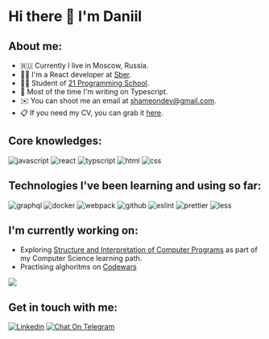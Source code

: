 # Hi there 👋 I'm Daniil

## About me:
- 🇷🇺 Currently I live in Moscow, Russia.
- 🧑‍💻 I'm a React developer at [Sber](https://www.sberbank.com/ru).
- 🧑‍🏫 Student of [21 Programming School](https://www.21-school.ru).
- 🤖 Most of the time I'm writing on Typescript.
- ✉️ You can shoot me an email at [shameondev@gmail.com](mailto:shameondev@gmail.com).
- 📋 If you need my CV, you can grab it [here](https://drive.google.com/file/d/1h7NwWtrwc_M6MsdWYcoppRzAQFPcxo1c/view?usp=sharing).

## Core knowledges:
![javascript](https://img.shields.io/badge/javascript%20-%23323330.svg?&style=for-the-badge&logo=javascript&logoColor=%23F7DF1E)
![react](https://img.shields.io/badge/react%20-%23323330.svg?&style=for-the-badge&logo=react&logoColor=%23F7DF1E)
![typscript](https://img.shields.io/badge/typescript%20-%23323330.svg?&style=for-the-badge&logo=typescript&logoColor=%23F7DF1E)
![html](https://img.shields.io/badge/html%20-%23323330.svg?&style=for-the-badge&logo=html5&logoColor=%23F7DF1E)
![css](https://img.shields.io/badge/css%20-%23323330.svg?&style=for-the-badge&logo=css3&logoColor=%23F7DF1E)

## Technologies I've been learning and using so far:
![graphql](https://img.shields.io/badge/graphql%20-%23323330.svg?&style=for-the-badge&logo=graphql&logoColor=%23F7DF1E)
![docker](https://img.shields.io/badge/docker%20-%23323330.svg?&style=for-the-badge&logo=docker&logoColor=%23F7DF1E)
![webpack](https://img.shields.io/badge/webpack%20-%23323330.svg?&style=for-the-badge&logo=webpack&logoColor=%23F7DF1E)
![github](https://img.shields.io/badge/github%20-%23323330.svg?&style=for-the-badge&logo=github&logoColor=%23F7DF1E)
![eslint](https://img.shields.io/badge/eslint%20-%23323330.svg?&style=for-the-badge&logo=eslint&logoColor=%23F7DF1E)
![prettier](https://img.shields.io/badge/prettier%20-%23323330.svg?&style=for-the-badge&logo=prettier&logoColor=%23F7DF1E)
![less](https://img.shields.io/badge/less%20-%23323330.svg?&style=for-the-badge&logo=less&logoColor=%23F7DF1E)

## I'm currently working on:
- Exploring [Structure and Interpretation of Computer Programs](https://mitpress.mit.edu/sites/default/files/sicp/full-text/book/book.html) as part of my Computer Science learning path.
- Practising alghoritms on [Codewars](https://www.codewars.com/users/shameondev)

<a href="https://www.codewars.com/users/shameondev"><img src="https://www.codewars.com/users/shameondev/badges/small"></a>

## Get in touch with me:
[![Linkedin](https://img.shields.io/badge/-LinkedIn-blue?style=flat&logo=Linkedin&logoColor=white&link=https://www.linkedin.com/in/daniil-fadeev-99103ba9)](https://www.linkedin.com/in/daniil-fadeev-99103ba9)
[![Chat On Telegram](https://img.shields.io/badge/Chat%20on-Telegram-brightgreen.svg)](https://t.me/defadeev)
